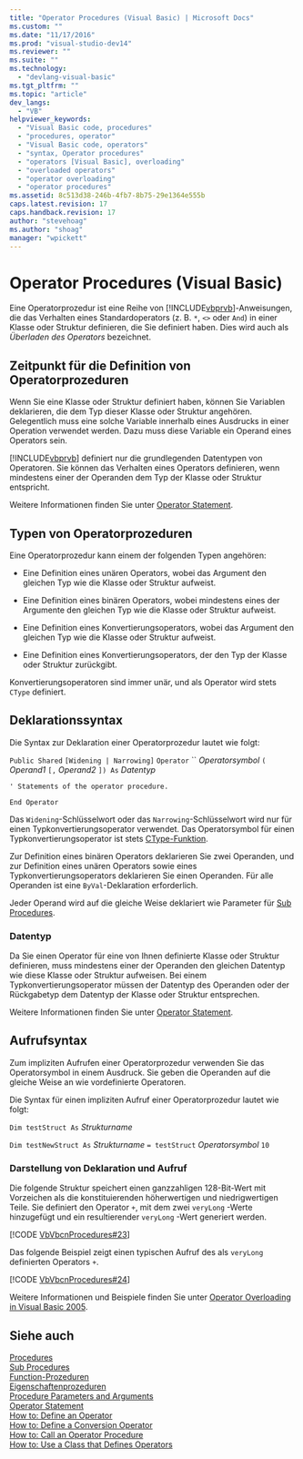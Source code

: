```yaml
---
title: "Operator Procedures (Visual Basic) | Microsoft Docs"
ms.custom: ""
ms.date: "11/17/2016"
ms.prod: "visual-studio-dev14"
ms.reviewer: ""
ms.suite: ""
ms.technology: 
  - "devlang-visual-basic"
ms.tgt_pltfrm: ""
ms.topic: "article"
dev_langs: 
  - "VB"
helpviewer_keywords: 
  - "Visual Basic code, procedures"
  - "procedures, operator"
  - "Visual Basic code, operators"
  - "syntax, Operator procedures"
  - "operators [Visual Basic], overloading"
  - "overloaded operators"
  - "operator overloading"
  - "operator procedures"
ms.assetid: 8c513d38-246b-4fb7-8b75-29e1364e555b
caps.latest.revision: 17
caps.handback.revision: 17
author: "stevehoag"
ms.author: "shoag"
manager: "wpickett"
---
```

# Operator Procedures (Visual Basic)
Eine Operatorprozedur ist eine Reihe von [!INCLUDE[vbprvb](../../../../csharp/programming-guide/concepts/linq/includes/vbprvb_md.md)]\-Anweisungen, die das Verhalten eines Standardoperators \(z. B. `*`, `<>` oder `And`\) in einer Klasse oder Struktur definieren, die Sie definiert haben.  Dies wird auch als *Überladen des Operators* bezeichnet.  
  
## Zeitpunkt für die Definition von Operatorprozeduren  
 Wenn Sie eine Klasse oder Struktur definiert haben, können Sie Variablen deklarieren, die dem Typ dieser Klasse oder Struktur angehören.  Gelegentlich muss eine solche Variable innerhalb eines Ausdrucks in einer Operation verwendet werden.  Dazu muss diese Variable ein Operand eines Operators sein.  
  
 [!INCLUDE[vbprvb](../../../../csharp/programming-guide/concepts/linq/includes/vbprvb_md.md)] definiert nur die grundlegenden Datentypen von Operatoren.  Sie können das Verhalten eines Operators definieren, wenn mindestens einer der Operanden dem Typ der Klasse oder Struktur entspricht.  
  
 Weitere Informationen finden Sie unter [Operator Statement](../../../../visual-basic/language-reference/statements/operator-statement.md).  
  
## Typen von Operatorprozeduren  
 Eine Operatorprozedur kann einem der folgenden Typen angehören:  
  
-   Eine Definition eines unären Operators, wobei das Argument den gleichen Typ wie die Klasse oder Struktur aufweist.  
  
-   Eine Definition eines binären Operators, wobei mindestens eines der Argumente den gleichen Typ wie die Klasse oder Struktur aufweist.  
  
-   Eine Definition eines Konvertierungsoperators, wobei das Argument den gleichen Typ wie die Klasse oder Struktur aufweist.  
  
-   Eine Definition eines Konvertierungsoperators, der den Typ der Klasse oder Struktur zurückgibt.  
  
 Konvertierungsoperatoren sind immer unär, und als Operator wird stets `CType` definiert.  
  
## Deklarationssyntax  
 Die Syntax zur Deklaration einer Operatorprozedur lautet wie folgt:  
  
 `Public Shared`   `[Widening | Narrowing]`   `Operator`   ``  *Operatorsymbol*  `(` *Operand1*  `[,`  *Operand2* `]) As`  *Datentyp*  
  
 `' Statements of the operator procedure.`  
  
 `End Operator`  
  
 Das `Widening`\-Schlüsselwort oder das `Narrowing`\-Schlüsselwort wird nur für einen Typkonvertierungsoperator verwendet.  Das Operatorsymbol für einen Typkonvertierungsoperator ist stets [CType\-Funktion](../../../../visual-basic/language-reference/functions/ctype-function.md).  
  
 Zur Definition eines binären Operators deklarieren Sie zwei Operanden, und zur Definition eines unären Operators sowie eines Typkonvertierungsoperators deklarieren Sie einen Operanden.  Für alle Operanden ist eine `ByVal`\-Deklaration erforderlich.  
  
 Jeder Operand wird auf die gleiche Weise deklariert wie Parameter für [Sub Procedures](../../../../visual-basic/programming-guide/language-features/procedures/sub-procedures.md).  
  
### Datentyp  
 Da Sie einen Operator für eine von Ihnen definierte Klasse oder Struktur definieren, muss mindestens einer der Operanden den gleichen Datentyp wie diese Klasse oder Struktur aufweisen.  Bei einem Typkonvertierungsoperator müssen der Datentyp des Operanden oder der Rückgabetyp dem Datentyp der Klasse oder Struktur entsprechen.  
  
 Weitere Informationen finden Sie unter [Operator Statement](../../../../visual-basic/language-reference/statements/operator-statement.md).  
  
## Aufrufsyntax  
 Zum impliziten Aufrufen einer Operatorprozedur verwenden Sie das Operatorsymbol in einem Ausdruck.  Sie geben die Operanden auf die gleiche Weise an wie vordefinierte Operatoren.  
  
 Die Syntax für einen impliziten Aufruf einer Operatorprozedur lautet wie folgt:  
  
 `Dim testStruct As`  *Strukturname*  
  
 `Dim testNewStruct As`  *Strukturname*  `= testStruct`  *Operatorsymbol*  `10`  
  
### Darstellung von Deklaration und Aufruf  
 Die folgende Struktur speichert einen ganzzahligen 128\-Bit\-Wert mit Vorzeichen als die konstituierenden höherwertigen und niedrigwertigen Teile.  Sie definiert den Operator `+`, mit dem zwei `veryLong` \-Werte hinzugefügt und ein resultierender `veryLong` \-Wert generiert werden.  
  
 [!CODE [VbVbcnProcedures#23](../CodeSnippet/VS_Snippets_VBCSharp/VbVbcnProcedures#23)]  
  
 Das folgende Beispiel zeigt einen typischen Aufruf des als `veryLong` definierten Operators `+`.  
  
 [!CODE [VbVbcnProcedures#24](../CodeSnippet/VS_Snippets_VBCSharp/VbVbcnProcedures#24)]  
  
 Weitere Informationen und Beispiele finden Sie unter [Operator Overloading in Visual Basic 2005](http://go.microsoft.com/fwlink/?LinkId=101703).  
  
## Siehe auch  
 [Procedures](../../../../visual-basic/programming-guide/language-features/procedures/index.md)   
 [Sub Procedures](../../../../visual-basic/programming-guide/language-features/procedures/sub-procedures.md)   
 [Function\-Prozeduren](../../../../visual-basic/programming-guide/language-features/procedures/function-procedures.md)   
 [Eigenschaftenprozeduren](../../../../visual-basic/programming-guide/language-features/procedures/property-procedures.md)   
 [Procedure Parameters and Arguments](../../../../visual-basic/programming-guide/language-features/procedures/procedure-parameters-and-arguments.md)   
 [Operator Statement](../../../../visual-basic/language-reference/statements/operator-statement.md)   
 [How to: Define an Operator](../../../../visual-basic/programming-guide/language-features/procedures/how-to-define-an-operator.md)   
 [How to: Define a Conversion Operator](../../../../visual-basic/programming-guide/language-features/procedures/how-to-define-a-conversion-operator.md)   
 [How to: Call an Operator Procedure](../../../../visual-basic/programming-guide/language-features/procedures/how-to-call-an-operator-procedure.md)   
 [How to: Use a Class that Defines Operators](../../../../visual-basic/programming-guide/language-features/procedures/how-to-use-a-class-that-defines-operators.md)